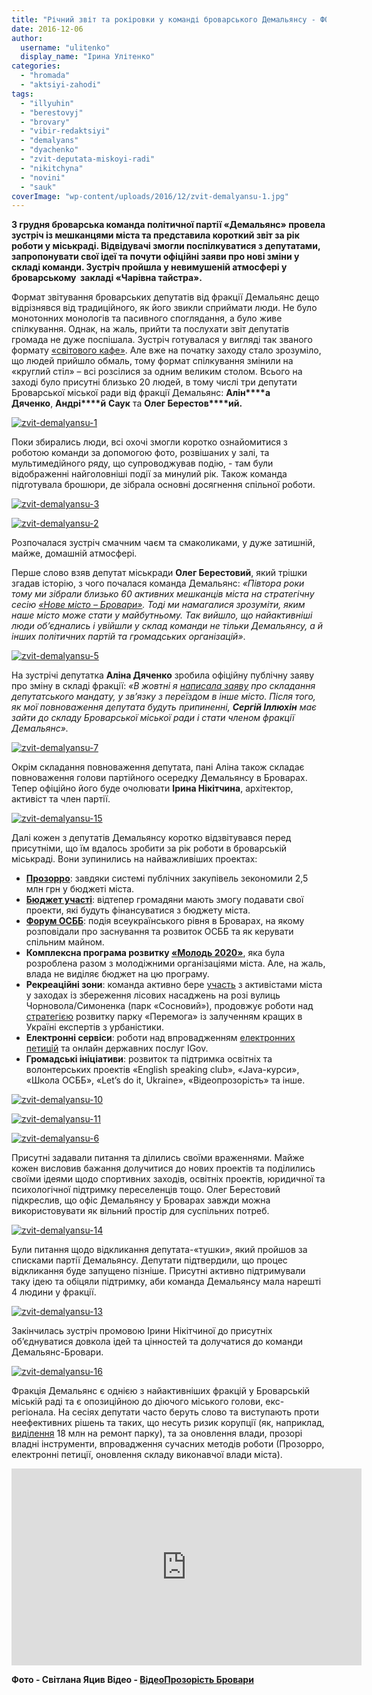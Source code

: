 ```yaml
---
title: "Річний звіт та рокіровки у команді броварського Демальянсу - ФОТО, ВІДЕО"
date: 2016-12-06
author: 
  username: "ulitenko"
  display_name: "Ірина Улітенко"
categories: 
  - "hromada"
  - "aktsiyi-zahodi"
tags: 
  - "illyuhin"
  - "berestovyj"
  - "brovary"
  - "vibir-redaktsiyi"
  - "demalyans"
  - "dyachenko"
  - "zvit-deputata-miskoyi-radi"
  - "nikitchyna"
  - "novini"
  - "sauk"
coverImage: "wp-content/uploads/2016/12/zvit-demalyansu-1.jpg"
---
```


**3 грудня броварська команда політичної партії «Демальянс» провела зустріч із мешканцями міста та представила короткий звіт за рік роботи у міськраді. Відвідувачі змогли поспілкуватися з депутатами, запропонувати свої ідеї та почути офіційні заяви про нові зміни у складі команди. Зустріч пройшла у невимушеній атмосфері у броварському  закладі «Чарівна тайстра».**

Формат звітування броварських депутатів від фракції Демальянс дещо відрізнявся від традиційного, як його звикли сприймати люди. Не було монотонних монологів та пасивного споглядання, а було живе спілкування. Однак, на жаль, прийти та послухати звіт депутатів громада не дуже поспішала. Зустріч готувалася у вигляді так званого формату [«світового кафе»](https://en.wikipedia.org/wiki/World_Caf%C3%A9_\(conversational_process\)). Але вже на початку заходу стало зрозуміло, що людей прийшло обмаль, тому формат спілкування змінили на «круглий стіл» – всі розсілися за одним великим столом. Всього на заході було присутні близько 20 людей, в тому числі три депутати Броварської міської ради від фракції Демальянс: **Алін****а** **Дяченко**, **Андрі****й** **Саук** та **Олег Берестов****ий.**

[![zvit-demalyansu-1](https://mpz.brovary.org/wp-content/uploads/2016/12/zvit-demalyansu-1.jpg)](https://mpz.brovary.org/wp-content/uploads/2016/12/zvit-demalyansu-1.jpg)

Поки збирались люди, всі охочі змогли коротко ознайомитися з роботою команди за допомогою фото, розвішаних у залі, та мультимедійного ряду, що супроводжував подію, - там були відображенні найголовніші події за минулий рік. Також команда підготувала брошюри, де зібрала основні досягнення спільної роботи.

[![zvit-demalyansu-3](https://mpz.brovary.org/wp-content/uploads/2016/12/zvit-demalyansu-3.jpg)](https://mpz.brovary.org/wp-content/uploads/2016/12/zvit-demalyansu-3.jpg)

[![zvit-demalyansu-2](https://mpz.brovary.org/wp-content/uploads/2016/12/zvit-demalyansu-2.jpg)](https://mpz.brovary.org/wp-content/uploads/2016/12/zvit-demalyansu-2.jpg)

Розпочалася зустріч смачним чаєм та смаколиками, у дуже затишній, майже, домашній атмосфері.

Перше слово взяв депутат міськради **Олег Берестовий**, який трішки згадав історію, з чого почалася команда Демальянс: _«Півтора роки тому ми зібрали близько 60 активних мешканців міста на стратегічну сесію [«Нове місто – Бровари»](https://mpz.brovary.org/viziya-novih-brovariv-pershiy-krok-na-pochatku-velikogo-shlyahu/). Тоді ми намагалися зрозуміти, яким наше місто може стати у майбутньому. Так вийшло, що найактивніші люди об’єднались і увійшли у склад команди не тільки Демальянсу, а й інших політичних партій та громадських організацій»_.

[![zvit-demalyansu-5](https://mpz.brovary.org/wp-content/uploads/2016/12/zvit-demalyansu-5.jpg)](https://mpz.brovary.org/wp-content/uploads/2016/12/zvit-demalyansu-5.jpg)

На зустрічі депутатка **Аліна Дяченко** зробила офіційну публічну заяву про зміну в складі фракції: _«В жовтні я [написала заяву](https://mpz.brovary.org/brovarska-deputatka-vid-demalyansu-alina-dyachenko-sklala-mandat/) про складання депутатського мандату, у зв’язку з переїздом в інше місто. Після того, як мої повноваження депутата будуть припиненні, **Сергій Іллюхін** має зайти до складу Броварської міської ради і стати членом фракції Демальянс»._

[![zvit-demalyansu-7](https://mpz.brovary.org/wp-content/uploads/2016/12/zvit-demalyansu-7.jpg)](https://mpz.brovary.org/wp-content/uploads/2016/12/zvit-demalyansu-7.jpg)

Окрім складання повноваження депутата, пані Аліна також складає повноваження голови партійного осередку Демальянсу в Броварах. Тепер офіційно його буде очолювати **Ірина Нікітчина**, архітектор, активіст та член партії.

[![zvit-demalyansu-15](https://mpz.brovary.org/wp-content/uploads/2016/12/zvit-demalyansu-15.jpg)](https://mpz.brovary.org/wp-content/uploads/2016/12/zvit-demalyansu-15.jpg)

Далі кожен з депутатів Демальянсу коротко відзвітувався перед присутніми, що їм вдалось зробити за рік роботи в броварській міськраді. Вони зупинились на найважливіших проектах:

- [**Прозорро**](https://mpz.brovary.org/prozorro-2-0-deputaty-vs-sapozhko/): завдяки системі публічних закупівель зекономили 2,5 млн грн у бюджеті міста.
- [**Бюджет участі**](https://mpz.brovary.org/byudzhet-gromadskyh-initsiatyv-brovary-2017/): відтепер громадяни мають змогу подавати свої проекти, які будуть фінансуватися з бюджету міста.
- [**Форум ОСББ**](https://mpz.brovary.org/forum-osbb-u-brovarah-zibrav-ekspertiv-ta-novachkiv-dlya-navchannya-ta-obminu-dosvidom/): подія всеукраїнського рівня в Броварах, на якому розповідали про заснування та розвиток ОСББ та як керувати спільним майном.
- **Комплексна програма розвитку [«Молодь 2020»](https://mpz.brovary.org/brovarska-molod-na-odyn-den-peretvoryly-miskradu-u-world-cafe/)**, яка була розроблена разом з молодіжними організаціями міста. Але, на жаль, влада не виділяє бюджет на цю програму.
- **Рекреаційні зони**: команда активно бере [участь](https://mpz.brovary.org/brovarskyh-deputativ-na-sesiyi-prosyly-zberegty-lis-foto/) з активістами міста у заходах із збереження лісових насаджень на розі вулиць Чорновола/Симоненка (парк «Сосновий»), продовжує роботи над [стратегією](https://mpz.brovary.org/rezultaty-opytuvannya-v-parku-tak-zoni-relaksu-ni-pam-yatnykam-ta-kafe-foto/) розвитку парку «Перемога» із залученням кращих в Україні експертів з урбаністики.
- **Електронні сервіси**: роботи над впровадженням [електронних петицій](http://petition.brovary.org/) та онлайн державних послуг IGov.
- **Громадські ініціативи**: розвиток та підтримка освітніх та волонтерських проектів «English speaking club», «Java-курси», «Школа ОСББ», «Let’s do it, Ukraine», «Відеопрозорість» та інше.

[![zvit-demalyansu-10](https://mpz.brovary.org/wp-content/uploads/2016/12/zvit-demalyansu-10.jpg)](https://mpz.brovary.org/wp-content/uploads/2016/12/zvit-demalyansu-10.jpg)

[![zvit-demalyansu-11](https://mpz.brovary.org/wp-content/uploads/2016/12/zvit-demalyansu-11.jpg)](https://mpz.brovary.org/wp-content/uploads/2016/12/zvit-demalyansu-11.jpg)

[![zvit-demalyansu-6](https://mpz.brovary.org/wp-content/uploads/2016/12/zvit-demalyansu-6.jpg)](https://mpz.brovary.org/wp-content/uploads/2016/12/zvit-demalyansu-6.jpg)

Присутні задавали питання та ділились своїми враженнями. Майже кожен висловив бажання долучитися до нових проектів та поділились своїми ідеями щодо спортивних заходів, освітніх проектів, юридичної та психологічної підтримку переселенців тощо. Олег Берестовий підкреслив, що офіс Демальянсу у Броварах завжди можна використовувати як вільний простір для суспільних потреб.

[![zvit-demalyansu-14](https://mpz.brovary.org/wp-content/uploads/2016/12/zvit-demalyansu-14.jpg)](https://mpz.brovary.org/wp-content/uploads/2016/12/zvit-demalyansu-14.jpg)

Були питання щодо відкликання депутата-«тушки», який пройшов за списками партії Демальянсу. Депутати підтвердили, що процес відкликання буде запущено пізніше. Присутні активно підтримували таку ідею та обіцяли підтримку, аби команда Демальянсу мала нарешті 4 людини у фракції.

[![zvit-demalyansu-13](https://mpz.brovary.org/wp-content/uploads/2016/12/zvit-demalyansu-13.jpg)](https://mpz.brovary.org/wp-content/uploads/2016/12/zvit-demalyansu-13.jpg)

Закінчилась зустріч промовою Ірини Нікітчиної до присутніх об’єднуватися довкола ідей та цінностей та долучатися до команди Демальянс-Бровари.

[![zvit-demalyansu-16](https://mpz.brovary.org/wp-content/uploads/2016/12/zvit-demalyansu-16.jpg)](https://mpz.brovary.org/wp-content/uploads/2016/12/zvit-demalyansu-16.jpg)

Фракція Демальянс є однією з найактивніших фракцій у Броварській міській раді та є опозиційною до діючого міського голови, екс-регіонала. На сесіях депутати часто беруть слово та виступають проти неефективних рішень та таких, що несуть ризик корупції (як, наприклад, [виділення](https://mpz.brovary.org/bpp-samopomich-ob-yednalysya-iz-sapozhkom-ta-vydilyly-9-miljoniv-na-park-peremoga/) 18 млн на ремонт парку), та за оновлення влади, прозорі владні інструменти, впровадження сучасних методів роботи (Прозорро, електронні петиції, оновлення складу виконавчої влади міста).

<iframe src="https://www.youtube.com/embed/4STKAafqtDo" width="560" height="315" frameborder="0" allowfullscreen="allowfullscreen"></iframe>

**Фото - Світлана Яцив Відео - [ВідеоПрозорість Бровари](https://www.youtube.com/channel/UCLPNVDseWTor1tSOOY1gOAA/videos)**
